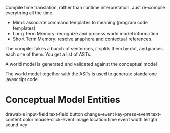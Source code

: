 Compile time translation, rather than runtime interpretation. Just re-compile everything all the time.

* Mind: associate command templates to meaning (program code templates)
* Long Term Memory: recognize and process world model information
* Short Term Memory: resolve anaphora and contextual references.

The compiler takes a bunch of sentences, it splits them by dot, and parses each one of them. You get a list of ASTs.

A world model is generated and validated against the conceptual model

The world model together with the ASTs is used to generate standalone javascript code.

# Conceptual Model Entities
drawable
input-field
text-field
button
change-event
key-press-event
text-content
color
mouse-click-event
image
location
time
event
width
length
sound
key
